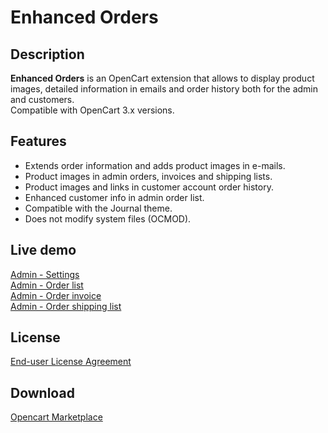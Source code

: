 # Enhanced Orders

## Description
**Enhanced Orders** is an OpenCart extension that allows to display product images, detailed information in emails and order history both for the admin and customers.  
Compatible with OpenCart 3.x versions.

## Features
* Extends order information and adds product images in e-mails.
* Product images in admin orders, invoices and shipping lists.
* Product images and links in customer account order history.
* Enhanced customer info in admin order list.
* Compatible with the Journal theme.
* Does not modify system files (OCMOD).

## Live demo
[Admin - Settings](http://ocmod.freevar.com/oc3020/a/admin/index.php?route=extension/module/enhanced_orders)  
[Admin - Order list](http://ocmod.freevar.com/oc3020/a/admin/index.php?route=sale/order)  
[Admin - Order invoice](http://ocmod.freevar.com/oc3020/a/admin/index.php?route=sale/order/invoice&order_id=1)  
[Admin - Order shipping list](http://ocmod.freevar.com/oc3020/a/admin/index.php?route=sale/order/shipping&order_id=1)  

## License
[End-user License Agreement](https://raw.githubusercontent.com/ocmod-space/ocmod-enhanced-orders/main/EULA.txt)

## Download
[Opencart Marketplace](https://www.opencart.com/index.php?route=marketplace/extension/info&extension_id=37121)
